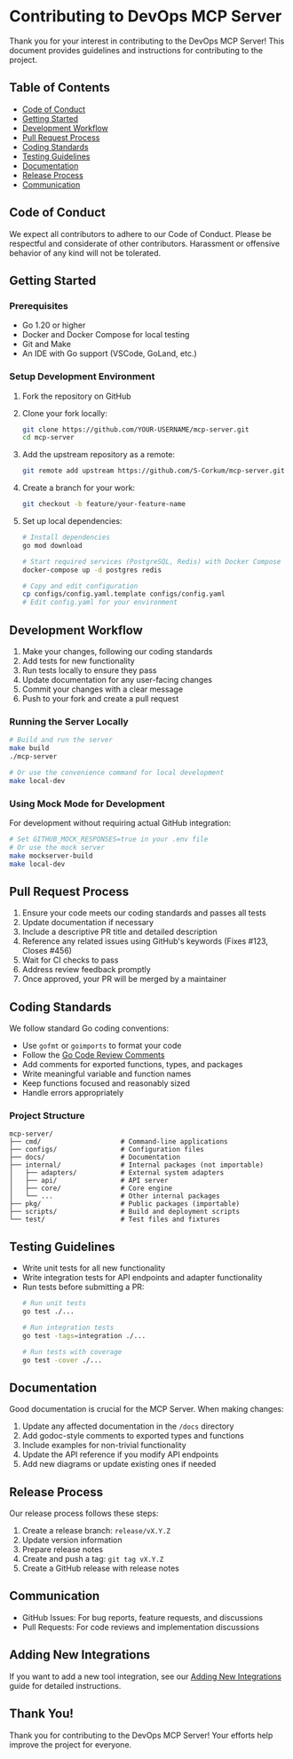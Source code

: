 # Contributing to DevOps MCP Server

Thank you for your interest in contributing to the DevOps MCP Server! This document provides guidelines and instructions for contributing to the project.

## Table of Contents

- [Code of Conduct](#code-of-conduct)
- [Getting Started](#getting-started)
- [Development Workflow](#development-workflow)
- [Pull Request Process](#pull-request-process)
- [Coding Standards](#coding-standards)
- [Testing Guidelines](#testing-guidelines)
- [Documentation](#documentation)
- [Release Process](#release-process)
- [Communication](#communication)

## Code of Conduct

We expect all contributors to adhere to our Code of Conduct. Please be respectful and considerate of other contributors. Harassment or offensive behavior of any kind will not be tolerated.

## Getting Started

### Prerequisites

- Go 1.20 or higher
- Docker and Docker Compose for local testing
- Git and Make
- An IDE with Go support (VSCode, GoLand, etc.)

### Setup Development Environment

1. Fork the repository on GitHub
2. Clone your fork locally:
   ```bash
   git clone https://github.com/YOUR-USERNAME/mcp-server.git
   cd mcp-server
   ```

3. Add the upstream repository as a remote:
   ```bash
   git remote add upstream https://github.com/S-Corkum/mcp-server.git
   ```

4. Create a branch for your work:
   ```bash
   git checkout -b feature/your-feature-name
   ```

5. Set up local dependencies:
   ```bash
   # Install dependencies
   go mod download
   
   # Start required services (PostgreSQL, Redis) with Docker Compose
   docker-compose up -d postgres redis
   
   # Copy and edit configuration
   cp configs/config.yaml.template configs/config.yaml
   # Edit config.yaml for your environment
   ```

## Development Workflow

1. Make your changes, following our coding standards
2. Add tests for new functionality
3. Run tests locally to ensure they pass
4. Update documentation for any user-facing changes
5. Commit your changes with a clear message
6. Push to your fork and create a pull request

### Running the Server Locally

```bash
# Build and run the server
make build
./mcp-server

# Or use the convenience command for local development
make local-dev
```

### Using Mock Mode for Development

For development without requiring actual GitHub integration:

```bash
# Set GITHUB_MOCK_RESPONSES=true in your .env file
# Or use the mock server
make mockserver-build
make local-dev
```

## Pull Request Process

1. Ensure your code meets our coding standards and passes all tests
2. Update documentation if necessary
3. Include a descriptive PR title and detailed description
4. Reference any related issues using GitHub's keywords (Fixes #123, Closes #456)
5. Wait for CI checks to pass
6. Address review feedback promptly
7. Once approved, your PR will be merged by a maintainer

## Coding Standards

We follow standard Go coding conventions:

- Use `gofmt` or `goimports` to format your code
- Follow the [Go Code Review Comments](https://github.com/golang/go/wiki/CodeReviewComments)
- Add comments for exported functions, types, and packages
- Write meaningful variable and function names
- Keep functions focused and reasonably sized
- Handle errors appropriately

### Project Structure

```
mcp-server/
├── cmd/                    # Command-line applications
├── configs/                # Configuration files
├── docs/                   # Documentation
├── internal/               # Internal packages (not importable)
│   ├── adapters/           # External system adapters
│   ├── api/                # API server
│   ├── core/               # Core engine
│   └── ...                 # Other internal packages
├── pkg/                    # Public packages (importable)
├── scripts/                # Build and deployment scripts
└── test/                   # Test files and fixtures
```

## Testing Guidelines

- Write unit tests for all new functionality
- Write integration tests for API endpoints and adapter functionality
- Run tests before submitting a PR:
  ```bash
  # Run unit tests
  go test ./...
  
  # Run integration tests
  go test -tags=integration ./...
  
  # Run tests with coverage
  go test -cover ./...
  ```

## Documentation

Good documentation is crucial for the MCP Server. When making changes:

1. Update any affected documentation in the `/docs` directory
2. Add godoc-style comments to exported types and functions
3. Include examples for non-trivial functionality
4. Update the API reference if you modify API endpoints
5. Add new diagrams or update existing ones if needed

## Release Process

Our release process follows these steps:

1. Create a release branch: `release/vX.Y.Z`
2. Update version information
3. Prepare release notes
4. Create and push a tag: `git tag vX.Y.Z`
5. Create a GitHub release with release notes

## Communication

- GitHub Issues: For bug reports, feature requests, and discussions
- Pull Requests: For code reviews and implementation discussions

## Adding New Integrations

If you want to add a new tool integration, see our [Adding New Integrations](docs/adding-new-integrations.md) guide for detailed instructions.

## Thank You!

Thank you for contributing to the DevOps MCP Server! Your efforts help improve the project for everyone.
